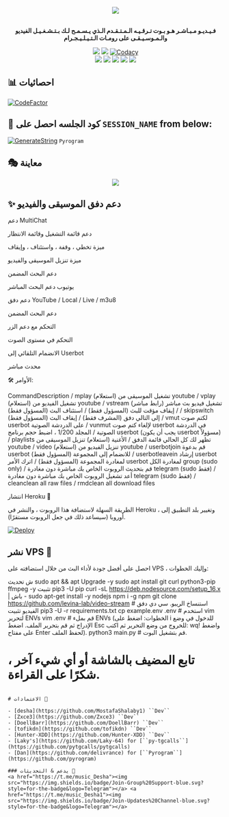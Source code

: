 <p align="center"><a href="https://t.me/V_I_DE_bot"><img src="https://github.com/levina-lab/video-stream/raw/main/driver/veezlogo.png"></a></p>
<p align="center">
    <br><b>فـيـديـو مـبـاشـر هـو بـوت تـرقـيـه الـمـتـقـدم الـذي يـسـمـح لـك بـتـشـغـيـل الفيديو والـمـوسـيـقـى على رومـات الـتـيـلـيـجـرام</b><br>
</p>
<p align="center">
    <a href="https://www.python.org/" alt="made-with-python"> <img src="https://img.shields.io/badge/Made%20with-Python-black.svg?style=flat-square&logo=python&logoColor=blue&color=red" /></a>
    <a href="https://github.com/levina-lab/video-stream/graphs/commit-activity" alt="Maintenance"> <img src="https://img.shields.io/badge/Maintained%3F-yes-red.svg?style=flat-square" /></a>
    <a href="https://app.codacy.com/gh/levina-lab/video-stream/dashboard"> <img src="https://img.shields.io/codacy/grade/a723cb464d5a4d25be3152b5d71de82d?color=red&logo=codacy&style=flat-square" alt="Codacy" /></a><br>
    <a href="https://github.com/levina-lab/video-stream"> <img src="https://img.shields.io/github/repo-size/levina-lab/video-stream?color=red&logo=github&logoColor=blue&style=flat-square" /></a>
    <a href="https://github.com/levina-lab/video-stream/commits/main"> <img src="https://img.shields.io/github/last-commit/levina-lab/video-stream?color=red&logo=github&logoColor=blue&style=flat-square" /></a>
    <a href="https://github.com/levina-lab/video-stream/issues"> <img src="https://img.shields.io/github/issues/levina-lab/video-stream?color=red&logo=github&logoColor=blue&style=flat-square" /></a>
    <a href="https://github.com/levina-lab/video-stream/network/members"> <img src="https://img.shields.io/github/forks/levina-lab/video-stream?color=red&logo=github&logoColor=blue&style=flat-square" /></a>  
    <a href="https://github.com/levina-lab/video-stream/network/members"> <img src="https://img.shields.io/github/stars/levina-lab/video-stream?color=red&logo=github&logoColor=blue&style=flat-square" /></a>  
</p>

## 📊 احصائيات
[![CodeFactor](https://www.codefactor.io/repository/github/levina-lab/video-stream/badge)](https://www.codefactor.io/repository/github/levina-lab/video-stream)

## 🧪 كود الجلسه احصل على `SESSION_NAME` from below:

[![GenerateString](https://img.shields.io/badge/repl.it-generateString-yellowgreen)](https://replit.com/@levinalab/StringSession#main.py) ``Pyrogram``

## 🎭 معاينة
<p align="center">
  <img src="https://telegra.ph/file/924bde9bda30db3246eec.jpg">
</p>

## ✨ دعم دفق الموسيقى والفيديو

دعم MultiChat

دعم قائمة التشغيل وقائمة الانتظار

ميزة تخطي ، وقفة ، واستئناف ، وإيقاف

ميزة تنزيل الموسيقى والفيديو

دعم البحث المضمن

يوتيوب دعم البحث المباشر

دعم دفق YouTube / Local / Live / m3u8

دعم البحث المضمن

التحكم مع دعم الزر

التحكم في مستوى الصوت

الانضمام التلقائي إلى Userbot

محدث مباشر

🛠 الأوامر:

CommandDescription / mplay (استعلام) تشغيل الموسيقى من youtube / vplay (استعلام) تشغيل الفيديو من youtube / vstream (رابط مباشر) تشغيل فيديو بث مباشر / إيقاف مؤقت للبث (المسؤول فقط) / استئناف البث (المسؤول فقط) / skipswitch إلى التالي دفق (المشرف فقط) / إيقاف البث (المسؤول فقط) / vmut لكتم صوت userbot على الدردشة الصوتية / vunmut لإلغاء كتم صوت userbot في الدردشة الصوتية / المجلد 1/200 ، اضبط حجم برنامج userbot (يجب أن يكون userbot مسؤولاً) / playlists تظهر لك كل الحالي قائمة الدفق / الأغنية (استعلام) تنزيل الموسيقى من youtube / video (استعلام) تنزيل الفيديو من youtube / userbotjoin قم بدعوة userbot للانضمام إلى المجموعة (المسؤول فقط) / userbotleavein إرشاد userbot لمغادرة المجموعة (المسؤول فقط) / اترك الأمر userbot لمغادرة الكل group (sudo only) / قم بتحديث الروبوت الخاص بك مباشرة دون مغادرة telegram (sudo فقط) / أعد تشغيل الروبوت الخاص بك مباشرة دون مغادرة telegram (sudo فقط) / cleanclean all raw files / rmdclean all download files

انتشار Heroku 💜

الطريقة السهلة لاستضافة هذا الروبوت ، والنشر في Heroku ، وتغيير بلد التطبيق إلى أوروبا (سيساعد ذلك في جعل الروبوت مستقرًا).

[![Deploy](https://www.herokucdn.com/deploy/button.svg)](https://heroku.com/deploy?template=https://github.com/jaxsoo0n/Video-Stream)

## نشر VPS 📡
احصل على أفضل جودة لأداء البث من خلال استضافته على VPS ، وإليك الخطوات:

ش
تحديث sudo apt && apt Upgrade -y
sudo apt install git curl python3-pip ffmpeg -y
تثبيت pip3 -U pip
curl -sL https://deb.nodesource.com/setup_16.x | باش -
sudo apt-get install -y nodejs
npm i -g npm
git clone https://github.com/levina-lab/video-stream # استنساخ الريبو.
سي دي دفق الفيديو
تثبيت pip3 -U -r requirements.txt
cp example.env .env # استخدم vim لتحرير ENVs
vim .env # قم بملء ENVs (الخطوات: اضغط على i للدخول في وضع الإدراج ثم قم بتحرير الملف. اضغط Esc للخروج من وضع التحرير ثم اكتب: wq! واضغط على مفتاح Enter لحفظ الملف).
python3 main.py # قم بتشغيل البوت.

# تابع المضيف بالشاشة أو أي شيء آخر ، شكرًا على القراءة.
```

# الاعتمادات 💖

- [desha](https://github.com/MostafaShalaby1) ``Dev``
- [Zxce3](https://github.com/Zxce3) ``Dev``
- [DoellBarr](https://github.com/DoellBarr) ``Dev``
- [tofikdn](https://github.com/tofikdn) ``Dev``
- [Hunter-XDD](https://github.com/Hunter-XDD) ``Dev``
- [Laky's](https://github.com/Laky-64) for [``py-tgcalls``](https://github.com/pytgcalls/pytgcalls)
- [Dan](https://github.com/delivrance) for [``Pyrogram``](https://github.com/pyrogram)

### يدعم & التحديثات 🎑
<a href="https://t.me/music_Desha"><img src="https://img.shields.io/badge/Join-Group%20Support-blue.svg?style=for-the-badge&logo=Telegram"></a> <a href="https://t.me/music_Desha1"><img src="https://img.shields.io/badge/Join-Updates%20Channel-blue.svg?style=for-the-badge&logo=Telegram"></a>
